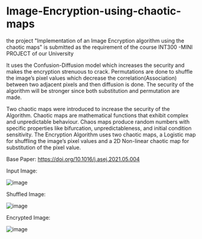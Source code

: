 # Image-Encryption-using-chaotic-maps

the project "Implementation of an Image Encryption algorithm using the chaotic maps" is submitted as the requirement of the course INT300 -MINI PROJECT of our University

It uses the Confusion-Diffusion model which increases the security and makes the encryption strenuous 
to crack. Permutations are done to shuffle the image’s pixel values which decrease the
correlation(Association) between two adjacent pixels and then diffusion is done. The security
of the algorithm will be stronger since both substitution and permutation are made.

Two chaotic maps were introduced to increase the security of the Algorithm. Chaotic
maps are mathematical functions that exhibit complex and unpredictable behaviour. Chaos
maps produce random numbers with specific properties like bifurcation, unpredictableness,
and initial condition sensitivity. The Encryption Algorithm uses two chaotic maps, a Logistic
map for shuffling the image’s pixel values and a 2D Non-linear chaotic map for substitution
of the pixel value.

Base Paper: https://doi.org/10.1016/j.asej.2021.05.004

Input Image: 

![image](https://github.com/srinivasmathi/Image-Encryption-using-chaotic-maps/assets/82605661/81de879a-512f-4355-8d4d-37102fe08d84)


Shuffled Image:

![image](https://github.com/srinivasmathi/Image-Encryption-using-chaotic-maps/assets/82605661/2b0befc9-0554-497c-8c36-418a8c9f6c66)


Encrypted Image:

![image](https://github.com/srinivasmathi/Image-Encryption-using-chaotic-maps/assets/82605661/816cbbd4-7b80-4cf5-8fea-669c50cbb074)









